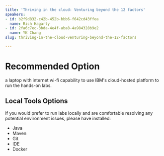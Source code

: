 ```yaml
---
title: 'Thriving in the cloud: Venturing beyond the 12 factors'
speakers:
- id: b2f9d832-c42b-452b-bbb6-f642cd43ffea
  name: Rich Hagarty
- id: 2fa6c7ec-3bda-4e4f-aba8-4a984328b9e2
  name: YK Chang
slug: thriving-in-the-cloud-venturing-beyond-the-12-factors

---
```


# Recommended Option
a laptop with internet wi-fi capability to use IBM's cloud-hosted platform to run the hands-on labs.


## Local Tools Options
If you would prefer to run labs locally and are comfortable resolving any potential environment issues, please have installed:
* Java
* Maven
* Git
* IDE
* Docker